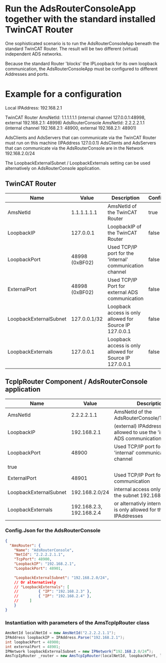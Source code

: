 # Run the AdsRouterConsoleApp together with the standard installed TwinCAT Router
One sophisticated scenario is to run the AdsRouterConsoleApp beneath the standard TwinCAT Router.
The result will be two different (virtual) independent ADS networks.

Because the standard Router 'blocks' the IPLoopback for its own loopback communication,
the AdsRouterConsoleApp must be configured to different Addresses and ports.

# Example for a configuration

Local IPAddress:
192.168.2.1

TwinCAT Router AmsNetId: 1.1.1.1.1.1 (internal channel 127.0.0.1:48998, external 192.168.2.1: 48998)
AdsRouterConsole AmsNetId: 2.2.2.2.1.1 (internal channel 192.168.2.1: 48900, external 192.168.2.1: 48901)

AdsClients and AdsServers that can communicate via the TwinCAT Router must run on this machine (IPAddress 127.0.0.1)
AdsClients and AdsServers that can communicate via the AdsRouterConsole are in the Network 192.168.2.0/24

The LoopbackExternalSubnet / LoopbackExternals setting can be used alternatively on AdsRouterConsole application.

## TwinCAT Router
| Name          | Value             | Description   | Configurable |
| ----          | ---               | ---           | --- |
| AmsNetId      | 1.1.1.1.1.1       | AmsNetId of the TwinCAT Router | true |
| LoopbackIP    | 127.0.0.1         | LoopbackIP of the TwinCAT Router | false |
| LoopbackPort  | 48998 (0xBF02)    | Used TCP/IP port for the 'internal' communication channel | false |
| ExternalPort  | 48998 (0xBF02)    | Used TCP/IP Port for external ADS communication | false |
| LoopbackExternalSubnet  | 127.0.0.1/32 | Loopback access is only allowed for Source IP 127.0.0.1 | false |
| LoopbackExternals  | 127.0.0.1 | Loopback access is only allowed for Source IP 127.0.0.1 | false |

## TcpIpRouter Component / AdsRouterConsole application

| Name          | Value             | Description   | Configurable |
| ----          | ---               | ---           | --- |
| AmsNetId      | 2.2.2.2.1.1       | AmsNetId of the AdsRouterConsole/TcpIpRouter | true |
| LoopbackIP    | 192.168.2.1       | (external) IPAddress that is allowed to use the 'internal' ADS communication port | true |
| LoopbackPort  | 48900             | Used TCP/IP port for the 'internal' communication channel | true |
true |
| ExternalPort  | 48901 | Used TCP/IP Port for ADS communication | false |
| LoopbackExternalSubnet  | 192.168.2.0/24 | internal access only allowed for the subnet 192.168.2.0/24 | 
| LoopbackExternals  | 192.168.2.3, 192.168.2.4 | or alternativly internal access is only allowed for this list of IPAddresses | true |

### Config.Json for the AdsRouterConsole

```json
{
  "AmsRouter": {
    "Name": "AdsRouterConsole",
    "NetId": "2.2.2.2.1.1",
    "TcpPort": 48900,
    "LoopbackIP": "192.168.2.1",
    "LoopbackPort": 48901,
    
    "LoopbackExternalSubnet": "192.168.2.0/24",
    // Or alternatively
    // "LoopbackExternals": [
    //         { "IP": "192.168.2.3" },
    //         { "IP": "192.168.2.4" },
    //     ]
    }
}
```

### Instantiation with parameters of the AmsTcpIpRouter class
```csharp
AmsNetId localNetId = new AmsNetId("2.2.2.2.1.1");
IPAddress loopbackIP = IPAddress.Parse("192.168.2.1");
int loopbackPort = 48900;
int externalPort = 48901;
IPNetwork loopbackExternalSubnet = new IPNetwork(“192.168.2.0/24”);
AmsTcpIpRouter _router = new AmsTcpIpRouter(localNetId, loopbackPort, loopbackIP, externalPort, loopbackExternalSubnet, _logger);
```